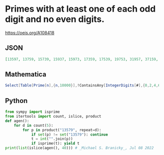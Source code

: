 # Primes with at least one of each odd digit and no even digits\.
https://oeis.org/A108418
## JSON
```JSON
[13597, 13759, 15739, 15937, 15973, 17359, 17539, 19753, 31957, 37159, 37591, 37951, 39157, 51973, 53197, 53719, 53791, 53917, 57139, 57193, 71359, 71593, 73951, 75193, 75391, 75913, 75931, 79153, 79531, 91573, 91753, 95317, 95713, 95731]
```
## Mathematica
```Mathematica
Select[Table[Prime[n],{n,10000}],!ContainsAny[IntegerDigits[#],{0,2,4,6,8}]&&ContainsAll[IntegerDigits[#],{1,3,5,7,9}]&] (* _James C. McMahon_, Mar 05 2024 *)
```
## Python
```Python
from sympy import isprime
from itertools import count, islice, product
def agen():
    for d in count(5):
        for p in product("13579", repeat=d):
            if set(p) != set("13579"): continue
            t = int("".join(p))
            if isprime(t): yield t
print(list(islice(agen(), 40))) # _Michael S. Branicky_, Jul 08 2022
```
